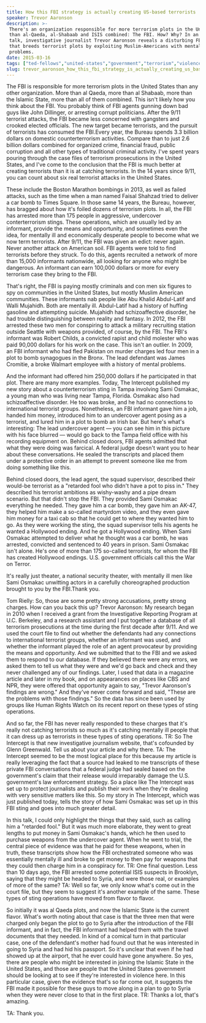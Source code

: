 ```yaml
---
title: How this FBI strategy is actually creating US-based terrorists
speaker: Trevor Aaronson
description: >-
 There's an organization responsible for more terrorism plots in the United States
 than al-Qaeda, al-Shabaab and ISIS combined: The FBI. How? Why? In an eye-opening
 talk, investigative journalist Trevor Aaronson reveals a disturbing FBI practice
 that breeds terrorist plots by exploiting Muslim-Americans with mental health
 problems.
date: 2015-03-16
tags: ["ted-fellows","united-states","government","terrorism","violence","surveillance","encryption"]
slug: trevor_aaronson_how_this_fbi_strategy_is_actually_creating_us_based_terrorists
---
```


The FBI is responsible for more terrorism plots in the United States than any other
organization. More than al Qaeda, more than al Shabaab, more than the Islamic State, more
than all of them combined. This isn't likely how you think about the FBI. You probably
think of FBI agents gunning down bad guys like John Dillinger, or arresting corrupt
politicians. After the 9/11 terrorist attacks, the FBI became less concerned with
gangsters and crooked elected officials. The new target became terrorists, and the
pursuit of terrorists has consumed the FBI.Every year, the Bureau spends 3.3 billion
dollars on domestic counterterrorism activities. Compare than to just 2.6 billion dollars
combined for organized crime, financial fraud, public corruption and all other types of
traditional criminal activity. I've spent years pouring through the case files of terrorism
prosecutions in the United States, and I've come to the conclusion that the FBI is much
better at creating terrorists than it is at catching terrorists. In the 14 years since
9/11, you can count about six real terrorist attacks in the United States.

These include the Boston Marathon bombings in 2013, as well as failed attacks, such as
the time when a man named Faisal Shahzad tried to deliver a car bomb to Times Square. In
those same 14 years, the Bureau, however, has bragged about how it's foiled dozens of
terrorism plots. In all, the FBI has arrested more than 175 people in aggressive,
undercover conterterrorism stings. These operations, which are usually led by an
informant, provide the means and opportunity, and sometimes even the idea, for mentally
ill and economically desperate people to become what we now term terrorists. After 9/11,
the FBI was given an edict: never again. Never another attack on American soil. FBI agents
were told to find terrorists before they struck. To do this, agents recruited a network of
more than 15,000 informants nationwide, all looking for anyone who might be dangerous. An
informant can earn 100,000 dollars or more for every terrorism case they bring to the
FBI.

That's right, the FBI is paying mostly criminals and con men six figures to spy on
communities in the United States, but mostly Muslim American communities. These informants
nab people like Abu Khalid Abdul-Latif and Walli Mujahidh. Both are mentally ill.
Abdul-Latif had a history of huffing gasoline and attempting suicide. Mujahidh had
schizoaffective disorder, he had trouble distinguishing between reality and fantasy. In
2012, the FBI arrested these two men for conspiring to attack a military recruiting
station outside Seattle with weapons provided, of course, by the FBI. The FBI's informant
was Robert Childs, a convicted rapist and child molester who was paid 90,000 dollars for
his work on the case. This isn't an outlier. In 2009, an FBI informant who had fled
Pakistan on murder charges led four men in a plot to bomb synagogues in the Bronx. The
lead defendant was James Cromitie, a broke Walmart employee with a history of mental
problems.

And the informant had offered him 250,000 dollars if he participated in that plot. There
are many more examples. Today, The Intercept published my new story about a
counterterrorism sting in Tampa involving Sami Osmakac, a young man who was living near
Tampa, Florida. Osmakac also had schizoaffective disorder. He too was broke, and he had
no connections to international terrorist groups. Nonetheless, an FBI informant gave him
a job, handed him money, introduced him to an undercover agent posing as a terrorist, and
lured him in a plot to bomb an Irish bar. But here's what's interesting: The lead
undercover agent — you can see him in this picture with his face blurred — would go back
to the Tampa field office with his recording equipment on. Behind closed doors, FBI agents
admitted that what they were doing was farcical. A federal judge doesn't want you to hear
about these conversations. He sealed the transcripts and placed them under a protective
order in an attempt to prevent someone like me from doing something like
this.

Behind closed doors, the lead agent, the squad supervisor, described their would-be
terrorist as a "retarded fool who didn't have a pot to piss in." They described his
terrorist ambitions as wishy-washy and a pipe dream scenario. But that didn't stop the
FBI. They provided Sami Osmakac everything he needed. They gave him a car bomb, they gave
him an AK-47, they helped him make a so-called martyrdom video, and they even gave him
money for a taxi cab so that he could get to where they wanted him to go. As they were
working the sting, the squad supervisor tells his agents he wanted a Hollywood ending. And
he got a Hollywood ending. When Sami Osmakac attempted to deliver what he thought was a
car bomb, he was arrested, convicted and sentenced to 40 years in prison. Sami Osmakac
isn't alone. He's one of more than 175 so-called terrorists, for whom the FBI has created
 Hollywood endings. U.S. government officials call this the War on Terror.

It's really just theater, a national security theater, with mentally ill men like Sami
Osmakac unwitting actors in a carefully choreographed production brought to you by the
FBI.Thank you.

Tom Rielly: So, those are some pretty strong accusations, pretty strong charges. How can
you back this up? Trevor Aaronson: My research began in 2010 when I received a grant from
the Investigative Reporting Program at U.C. Berkeley, and a research assistant and I put
together a database of all terrorism prosecutions at the time during the first decade
after 9/11. And we used the court file to find out whether the defendants had any
connections to international terrorist groups, whether an informant was used, and whether
the informant played the role of an agent provocateur by providing the means and
opportunity. And we submitted that to the FBI and we asked them to respond to our
database. If they believed there were any errors, we asked them to tell us what they were
and we'd go back and check and they never challenged any of our findings. Later, I used
that data in a magazine article and later in my book, and on appearances on places like
CBS and NPR, they were offered that opportunity again to say, "Trevor Aaronson's findings
are wrong." And they've never come forward and said, "These are the problems with those
findings." So the data has since been used by groups like Human Rights Watch on its
recent report on these types of sting operations.

And so far, the FBI has never really responded to these charges that it's really not
catching terrorists so much as it's catching mentally ill people that it can dress up as
terrorists in these types of sting operations. TR: So The Intercept is that new
investigative journalism website, that's cofounded by Glenn Greenwald. Tell us about your
article and why there. TA: The Intercept seemed to be the most logical place for this
because my article is really leveraging the fact that a source had leaked to me
transcripts of these private FBI conversations that a federal judge had sealed based on
the government's claim that their release would irreparably damage the U.S. government's
law enforcement strategy. So a place like The Intercept was set up to protect journalists
and publish their work when they're dealing with very sensitive matters like this. So my
story in The Intercept, which was just published today, tells the story of how Sami
Osmakac was set up in this FBI sting and goes into much greater detail.

In this talk, I could only highlight the things that they said, such as calling him a
"retarded fool." But it was much more elaborate, they went to great lengths to put money
in Sami Osmakac's hands, which he then used to purchase weapons from the undercover agent.
When he went to trial, the central piece of evidence was that he paid for these weapons,
when in truth, these transcripts show how the FBI orchestrated someone who was essentially
mentally ill and broke to get money to then pay for weapons that they could then charge
him in a conspiracy for. TR: One final question. Less than 10 days ago, the FBI arrested
some potential ISIS suspects in Brooklyn, saying that they might be headed to Syria, and
were those real, or examples of more of the same? TA: Well so far, we only know what's come
out in the court file, but they seem to suggest it's another example of the same. These
types of sting operations have moved from flavor to flavor.

So initially it was al Qaeda plots, and now the Islamic State is the current flavor.
What's worth noting about that case is that the three men that were charged only began the
plot to go to Syria after the introduction of the FBI informant, and in fact, the FBI
informant had helped them with the travel documents that they needed. In kind of a comical
turn in that particular case, one of the defendant's mother had found out that he was
interested in going to Syria and had hid his passport. So it's unclear that even if he had
showed up at the airport, that he ever could have gone anywhere. So yes, there are people
who might be interested in joining the Islamic State in the United States, and those are
people that the United States government should be looking at to see if they're
interested in violence here. In this particular case, given the evidence that's so far
come out, it suggests the FBI made it possible for these guys to move along in a plan to
go to Syria when they were never close to that in the first place. TR: Thanks a lot,
that's amazing.

TA: Thank you.

<!--
ad_duration=3.33
event="TED2015"
external_start_time=0
has_talk_citation=1
intro_duration=11.82
is_subtitle_required="False"
is_talk_featured="True"
language="en"
language_swap="False"
native_language="en"
number_of_related_talks=6
number_of_speakers=1
number_of_subtitled_videos=25
number_of_tags=7
number_of_talk_download_languages=25
number_of_talk_more_resources=1
number_of_talk_recommendations=1
number_of_talks_take_actions=0
post_ad_duration=0.83
published_timestamp="2015-06-04 15:12:00"
recording_date="2015-03-16"
speaker_description="Journalist"
speaker_is_published=1
speaker_name="Trevor Aaronson"
talk_name="How this FBI strategy is actually creating US-based terrorists"
talk_recommendations_blurb="Explore these resources on the complexities of counterterrorism."
talks_tags=["ted-fellows","united-states","government","terrorism","violence","surveillance","encryption"]
talks_take_action=[]
url_audio="https://download.ted.com/talks/TrevorAaronson_2015U.mp3?apikey=acme-roadrunner"
url_photo_speaker="https://pe.tedcdn.com/images/ted/be3f21ef302848961fa661676979ef33c57d101e_254x191.jpg"
url_photo_talk="https://pe.tedcdn.com/images/ted/5ea4b18e50b4a7c33dd2259240b64fe623fa2c7e_2880x1620.jpg"
url_webpage="https://www.ted.com/talks/trevor_aaronson_how_this_fbi_strategy_is_actually_creating_us_based_terrorists"
video_type_name="TED Stage Talk"
-->